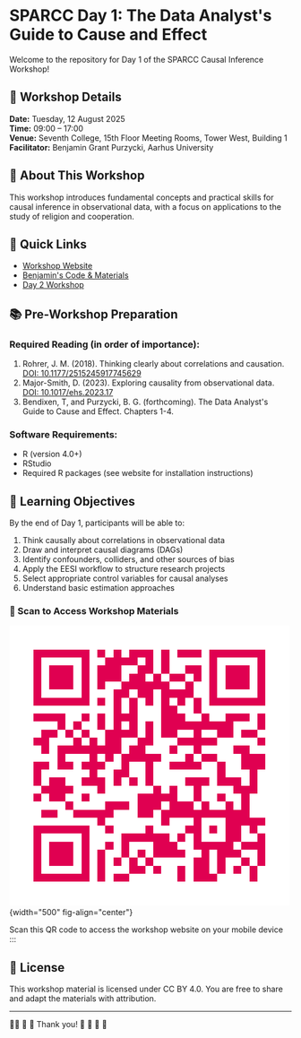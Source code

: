 # SPARCC Day 1: The Data Analyst's Guide to Cause and Effect

Welcome to the repository for Day 1 of the SPARCC Causal Inference Workshop!

## 📅 Workshop Details

**Date:** Tuesday, 12 August 2025  
**Time:** 09:00 – 17:00  
**Venue:** Seventh College, 15th Floor Meeting Rooms, Tower West, Building 1  
**Facilitator:** Benjamin Grant Purzycki, Aarhus University

## 🌈 About This Workshop

This workshop introduces fundamental concepts and practical skills for causal inference in observational data, with a focus on applications to the study of religion and cooperation.

## 🔗 Quick Links

- [Workshop Website](https://go-bayes.github.io/sparcc-day-1/)
- [Benjamin's Code & Materials](https://gist.github.com/bgpurzycki/68015331beb74525a364c19ccc657fd3)
- [Day 2 Workshop](https://go-bayes.github.io/sparcc-day-2/)

## 📚 Pre-Workshop Preparation

### Required Reading (in order of importance):

1. Rohrer, J. M. (2018). Thinking clearly about correlations and causation. [DOI: 10.1177/2515245917745629](https://doi.org/10.1177/2515245917745629)
2. Major-Smith, D. (2023). Exploring causality from observational data. [DOI: 10.1017/ehs.2023.17](https://doi.org/10.1017/ehs.2023.17)
3. Bendixen, T, and Purzycki, B. G. (forthcoming). The Data Analyst's Guide to Cause and Effect. Chapters 1-4.

### Software Requirements:

- R (version 4.0+)
- RStudio
- Required R packages (see website for installation instructions)

## 🎯 Learning Objectives

By the end of Day 1, participants will be able to:

1. Think causally about correlations in observational data
2. Draw and interpret causal diagrams (DAGs)
3. Identify confounders, colliders, and other sources of bias
4. Apply the EESI workflow to structure research projects
5. Select appropriate control variables for causal analyses
6. Understand basic estimation approaches


### 📱 Scan to Access Workshop Materials

![](images/sparcc_day_1_qr.png){width="500" fig-align="center"}

Scan this QR code to access the workshop website on your mobile device
:::

## 📜 License

This workshop material is licensed under CC BY 4.0. You are free to share and adapt the materials with attribution.


---

🌈🌈 🌈 🌈  Thank you! 🌈 🌈 🌈 🌈 
